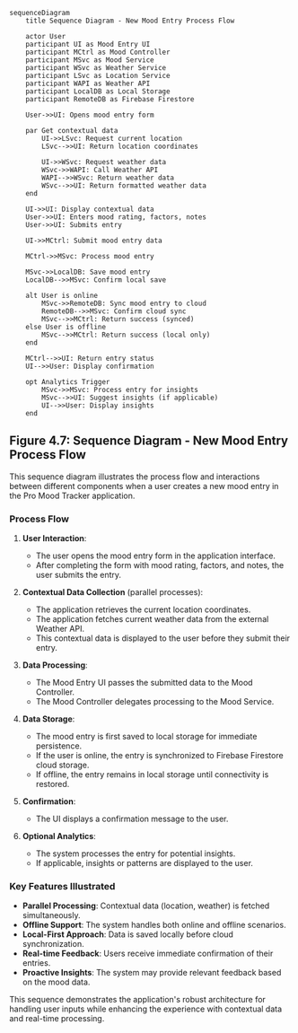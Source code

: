 ```mermaid
sequenceDiagram
    title Sequence Diagram - New Mood Entry Process Flow
    
    actor User
    participant UI as Mood Entry UI
    participant MCtrl as Mood Controller
    participant MSvc as Mood Service
    participant WSvc as Weather Service
    participant LSvc as Location Service
    participant WAPI as Weather API
    participant LocalDB as Local Storage
    participant RemoteDB as Firebase Firestore
    
    User->>UI: Opens mood entry form
    
    par Get contextual data
        UI->>LSvc: Request current location
        LSvc-->>UI: Return location coordinates
        
        UI->>WSvc: Request weather data
        WSvc->>WAPI: Call Weather API
        WAPI-->>WSvc: Return weather data
        WSvc-->>UI: Return formatted weather data
    end
    
    UI->>UI: Display contextual data
    User->>UI: Enters mood rating, factors, notes
    User->>UI: Submits entry
    
    UI->>MCtrl: Submit mood entry data
    
    MCtrl->>MSvc: Process mood entry
    
    MSvc->>LocalDB: Save mood entry
    LocalDB-->>MSvc: Confirm local save
    
    alt User is online
        MSvc->>RemoteDB: Sync mood entry to cloud
        RemoteDB-->>MSvc: Confirm cloud sync
        MSvc-->>MCtrl: Return success (synced)
    else User is offline
        MSvc-->>MCtrl: Return success (local only)
    end
    
    MCtrl-->>UI: Return entry status
    UI-->>User: Display confirmation
    
    opt Analytics Trigger
        MSvc->>MSvc: Process entry for insights
        MSvc-->>UI: Suggest insights (if applicable)
        UI-->>User: Display insights
    end
```

## Figure 4.7: Sequence Diagram - New Mood Entry Process Flow

This sequence diagram illustrates the process flow and interactions between different components when a user creates a new mood entry in the Pro Mood Tracker application.

### Process Flow

1. **User Interaction**:
   - The user opens the mood entry form in the application interface.
   - After completing the form with mood rating, factors, and notes, the user submits the entry.

2. **Contextual Data Collection** (parallel processes):
   - The application retrieves the current location coordinates.
   - The application fetches current weather data from the external Weather API.
   - This contextual data is displayed to the user before they submit their entry.

3. **Data Processing**:
   - The Mood Entry UI passes the submitted data to the Mood Controller.
   - The Mood Controller delegates processing to the Mood Service.

4. **Data Storage**:
   - The mood entry is first saved to local storage for immediate persistence.
   - If the user is online, the entry is synchronized to Firebase Firestore cloud storage.
   - If offline, the entry remains in local storage until connectivity is restored.

5. **Confirmation**:
   - The UI displays a confirmation message to the user.

6. **Optional Analytics**:
   - The system processes the entry for potential insights.
   - If applicable, insights or patterns are displayed to the user.

### Key Features Illustrated

- **Parallel Processing**: Contextual data (location, weather) is fetched simultaneously.
- **Offline Support**: The system handles both online and offline scenarios.
- **Local-First Approach**: Data is saved locally before cloud synchronization.
- **Real-time Feedback**: Users receive immediate confirmation of their entries.
- **Proactive Insights**: The system may provide relevant feedback based on the mood data.

This sequence demonstrates the application's robust architecture for handling user inputs while enhancing the experience with contextual data and real-time processing. 